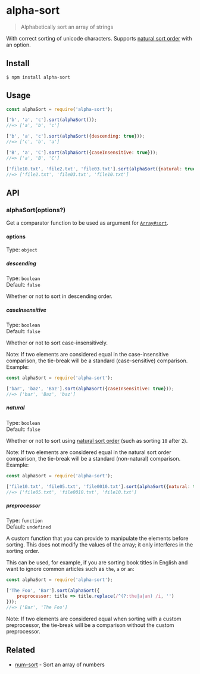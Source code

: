 # alpha-sort

> Alphabetically sort an array of strings

With correct sorting of unicode characters. Supports [natural sort order](https://en.wikipedia.org/wiki/Natural_sort_order) with an option.

## Install

```
$ npm install alpha-sort
```

## Usage

```js
const alphaSort = require('alpha-sort');

['b', 'a', 'c'].sort(alphaSort());
//=> ['a', 'b', 'c']

['b', 'a', 'c'].sort(alphaSort({descending: true}));
//=> ['c', 'b', 'a']

['B', 'a', 'C'].sort(alphaSort({caseInsensitive: true}));
//=> ['a', 'B', 'C']

['file10.txt', 'file2.txt', 'file03.txt'].sort(alphaSort({natural: true}));
//=> ['file2.txt', 'file03.txt', 'file10.txt']
```

## API

### alphaSort(options?)

Get a comparator function to be used as argument for [`Array#sort`](https://developer.mozilla.org/en-US/docs/Web/JavaScript/Reference/Global_Objects/Array/sort).

#### options

Type: `object`

##### descending

Type: `boolean`\
Default: `false`

Whether or not to sort in descending order.

##### caseInsensitive

Type: `boolean`\
Default: `false`

Whether or not to sort case-insensitively.

Note: If two elements are considered equal in the case-insensitive comparison, the tie-break will be a standard (case-sensitive) comparison. Example:

```js
const alphaSort = require('alpha-sort');

['bar', 'baz', 'Baz'].sort(alphaSort({caseInsensitive: true}));
//=> ['bar', 'Baz', 'baz']
```

##### natural

Type: `boolean`\
Default: `false`

Whether or not to sort using [natural sort order](https://en.wikipedia.org/wiki/Natural_sort_order) (such as sorting `10` after `2`).

Note: If two elements are considered equal in the natural sort order comparison, the tie-break will be a standard (non-natural) comparison. Example:

```js
const alphaSort = require('alpha-sort');

['file10.txt', 'file05.txt', 'file0010.txt'].sort(alphaSort({natural: true}));
//=> ['file05.txt', 'file0010.txt', 'file10.txt']
```

##### preprocessor

Type: `function`\
Default: `undefined`

A custom function that you can provide to manipulate the elements before sorting. This does not modify the values of the array; it only interferes in the sorting order.

This can be used, for example, if you are sorting book titles in English and want to ignore common articles such as `the`, `a` or `an`:

```js
const alphaSort = require('alpha-sort');

['The Foo', 'Bar'].sort(alphaSort({
	preprocessor: title => title.replace(/^(?:the|a|an) /i, '')
}));
//=> ['Bar', 'The Foo']
```

Note: If two elements are considered equal when sorting with a custom preprocessor, the tie-break will be a comparison without the custom preprocessor.

## Related

- [num-sort](https://github.com/sindresorhus/num-sort) - Sort an array of numbers
